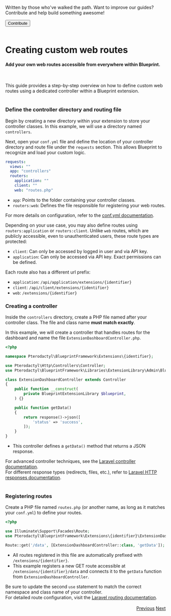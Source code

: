 <div class="position-relative p-4 text-body bg-body border rounded-4 d-flex align-items-center">
  <div class="me-3">
    <i class="bi bi-book h2"></i>
  </div>
  <p class="me-3 my-0">
    Written by those who've walked the path. Want to improve our guides? Contribute and help build something awesome!
  </p>
  <a href="https://github.com/BlueprintFramework/web/tree/main/docs/pages/developing-extensions">
    <button class="btn btn-primary px-4 rounded-pill placeholder-wave" type="button">
      Contribute
    </button>
  </a>
</div><br>

# Creating custom web routes
<h4 class="fw-light">Add your own web routes accessible from everywhere within Blueprint.</h4><br/>

This guide provides a step-by-step overview on how to define custom web routes using a dedicated controller within a Blueprint extension.<br/><br/>

### **Define the controller directory and routing file**

Begin by creating a new directory within your extension to store your controller classes. In this example, we will use a directory named `controllers`.

Next, open your `conf.yml` file and define the location of your controller directory and route file under the `requests` section. This allows Blueprint to recognize and load your custom logic.

```yml
requests:
  views: ""
  app: "controllers"
  routers:
    application: ""
    client: ""
    web: "routes.php"
```

- `app`: Points to the folder containing your controller classes.
- `routers:web`: Defines the file responsible for registering your web routes.

<div class="alert mt-2 rounded-4 border" role="alert">
  <i class="bi bi-journal-text mb-1 float-start fs-4"></i>
  <div class="ps-3 ms-3">For more details on configuration, refer to the <a href="?page=documentation/confyml">conf.yml documentation</a>.</div>
</div>

Depending on your use case, you may also define routes using `routers:application` or `routers:client`. Unlike `web` routes, which are publicly accessible, even to unauthenticated users, these route types are protected:

- `client`: Can only be accessed by logged in user and via API key.
- `application`: Can only be accessed via API key. Exact permissions can be defined.

Each route also has a different url prefix:

- `application`: `/api/application/extensions/{identifier}`
- `client`: `/api/client/extensions/{identifier}`
- `web`: `/extensions/{identifier}`


### **Creating a controller**

Inside the `controllers` directory, create a PHP file named after your controller class. The file and class name **must match exactly**.

In this example, we will create a controller that handles routes for the dashboard and name the file `ExtensionDashboardController.php`.

```php
<?php

namespace Pterodactyl\BlueprintFramework\Extensions\{identifier};

use Pterodactyl\Http\Controllers\Controller;
use Pterodactyl\BlueprintFramework\Libraries\ExtensionLibrary\Admin\BlueprintAdminLibrary as BlueprintExtensionLibrary;

class ExtensionDashboardController extends Controller
{
    public function __construct(
        private BlueprintExtensionLibrary $blueprint,
    ) {}

    public function getData()
    {
        return response()->json([
            'status' => 'success',
        ]);
    }
}
```
- This controller defines a `getData()` method that returns a JSON response.

<div class="alert mt-2 rounded-4 border" role="alert">
  <div>
    <i class="bi bi-globe mb-1 float-start fs-4"></i>
    <div class="ps-3 ms-3">For advanced controller techniques, see the <a href="https://laravel.com/docs/10.x/controllers">Laravel controller documentation</a>.</div>
  </div>
  <div>
  <div class="ps-3 ms-3">For different response types (redirects, files, etc.), refer to <a href="https://laravel.com/docs/10.x/responses">Laravel HTTP responses documentation</a>.</div>
  </div>
</div><br/>

### **Registering routes**

Create a PHP file named `routes.php` (or another name, as long as it matches your `conf.yml`) to define your routes.

```php
<?php

use Illuminate\Support\Facades\Route;
use Pterodactyl\BlueprintFramework\Extensions\{identifier}\ExtensionDashboardController;

Route::get('/data', [ExtensionDashboardController::class, 'getData']);
```

- All routes registered in this file are automatically prefixed with `/extensions/{identifier}`.
- This example registers a new GET route accessible at `/extensions/{identifier}/data` and connects it to the `getData` function from `ExtensionDashboardController`.

<div class="alert mt-2 rounded-4 border" role="alert">
  <i class="bi bi-exclamation-diamond text-warning mb-1 float-start fs-4"></i>
  <div class="ps-3 ms-3">Be sure to update the second <code>use</code> statement to match the correct namespace and class name of your controller.</div>
</div>

<div class="alert mt-2 rounded-4 border" role="alert">
  <i class="bi bi-globe mb-1 float-start fs-4"></i>
  <div class="ps-3 ms-3">For detailed route configuration, visit the <a href="https://laravel.com/docs/10.x/routing">Laravel routing documentation</a>.</div>
</div><br/>

<div class="btn-group docs-navigator" role="group" aria-label="Navigation" style="float: right">
  <a href="?page=developing-extensions/React-components" class="btn btn-dark bg-light-subtle border-0 rounded-start-pill">Previous</a>
  <a href="?page=developing-extensions/Packaging-extensions" class="btn btn-dark bg-light-subtle border-0 rounded-end-pill">Next</a>
</div>
